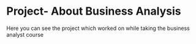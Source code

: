# Project- About Business Analysis
Here you can see the project which worked on while taking the business analyst course
